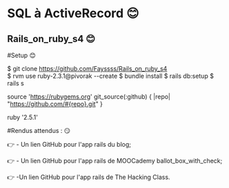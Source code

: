 
# SQL à ActiveRecord :blush:

## Rails_on_ruby_s4 :blush:


#Setup :blush:

$ git clone https://github.com/Fayssss/Rails_on_ruby_s4   
$ rvm use ruby-2.3.1@pivorak --create
$ bundle install
$ rails db:setup
$ rails s


source 'https://rubygems.org' git_source(:github) { |repo| "https://github.com/#{repo}.git" }

ruby '2.5.1'

#Rendus attendus : :smirk:


   :point_right: - Un lien GitHub pour l'app rails du blog;
   
   :point_right: - Un lien GitHub pour l'app rails de MOOCademy ballot_box_with_check;
   
   :point_right: -Un lien GitHub pour l'app rails de The Hacking Class.


